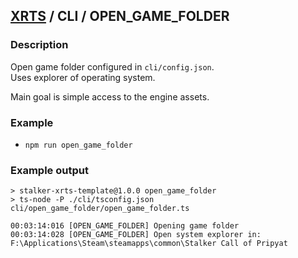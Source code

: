## [XRTS](../../README.md) / CLI / OPEN_GAME_FOLDER

### Description

Open game folder configured in `cli/config.json`. <br/>
Uses explorer of operating system.

Main goal is simple access to the engine assets.

### Example

- `npm run open_game_folder`

### Example output

```text
> stalker-xrts-template@1.0.0 open_game_folder
> ts-node -P ./cli/tsconfig.json cli/open_game_folder/open_game_folder.ts

00:03:14:016 [OPEN_GAME_FOLDER] Opening game folder
00:03:14:028 [OPEN_GAME_FOLDER] Open system explorer in: F:\Applications\Steam\steamapps\common\Stalker Call of Pripyat
```
